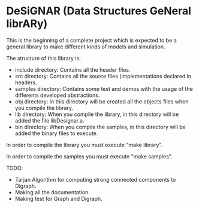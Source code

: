 # DeSiGNAR (Data Structures GeNeral librARy)

This is the beginning of a complete project which is expected to be
a general library to make different kinds of models and simulation.

The structure of this library is:

- include directory: Contains all the header files.
- src directory: Contains all the source files (implementations declared in
headers.
- samples directory: Contains some test and demos with the usage of the
differents developed abstractions.
- obj directory: In this directory will be created all the objects files when
you compile the library.
- lib directory: When you compile the library, in this directory will be
added the file libDesignar.a.
- bin directory: When you compile the samples, in this directory will be added
the binary files to execute.

In order to compile the library you must execute "make library".

In order to compile the samples you must execute "make samples".

TODO:
- Tarjan Algorithm for computing strong connected components to Digraph.
- Making all the documentation.
- Making test for Graph and Digraph.